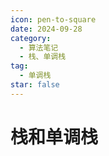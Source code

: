 ```yaml
---
icon: pen-to-square
date: 2024-09-28
category:
  - 算法笔记
  - 栈、单调栈
tag:
  - 单调栈
star: false
---
```


# 栈和单调栈

